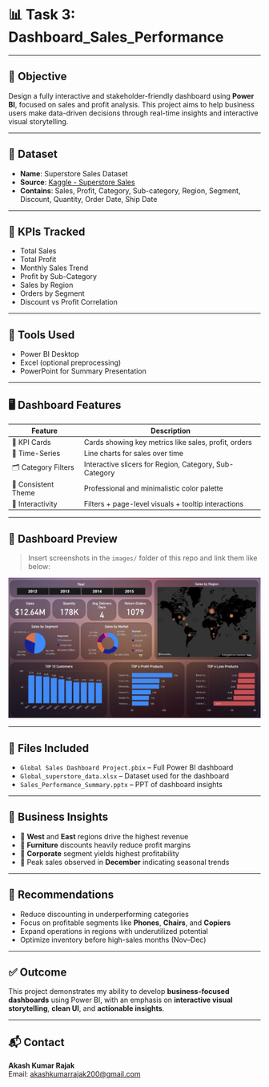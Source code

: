 # 📊 Task 3: Dashboard_Sales_Performance

---

## 🎯 Objective

Design a fully interactive and stakeholder-friendly dashboard using **Power BI**, focused on sales and profit analysis. This project aims to help business users make data-driven decisions through real-time insights and interactive visual storytelling.

---

## 📁 Dataset

- **Name**: Superstore Sales Dataset  
- **Source**: [Kaggle - Superstore Sales](https://www.kaggle.com/datasets/vivek468/superstore-dataset-final)
- **Contains**: Sales, Profit, Category, Sub-category, Region, Segment, Discount, Quantity, Order Date, Ship Date

---

## 📌 KPIs Tracked

- Total Sales  
- Total Profit  
- Monthly Sales Trend  
- Profit by Sub-Category  
- Sales by Region  
- Orders by Segment  
- Discount vs Profit Correlation

---

## 🧰 Tools Used

- Power BI Desktop  
- Excel (optional preprocessing)  
- PowerPoint for Summary Presentation

---

## 🖥 Dashboard Features

| Feature              | Description                                                   |
|----------------------|---------------------------------------------------------------|
| 🎯 KPI Cards         | Cards showing key metrics like sales, profit, orders          |
| 📆 Time-Series       | Line charts for sales over time                               |
| 🗂 Category Filters   | Interactive slicers for Region, Category, Sub-Category        |
| 🎨 Consistent Theme  | Professional and minimalistic color palette                   |
| 📍 Interactivity      | Filters + page-level visuals + tooltip interactions           |

---

## 📸 Dashboard Preview

> Insert screenshots in the `images/` folder of this repo and link them like below:

![Dashboard Preview](Dashboard_Sales_Performance.png)  

---

## 📄 Files Included
- `Global Sales Dashboard Project.pbix` – Full Power BI dashboard
- `Global_superstore_data.xlsx` – Dataset used for the dashboard
- `Sales_Performance_Summary.pptx` – PPT of dashboard insights
---

## 📑 Business Insights

- 📌 **West** and **East** regions drive the highest revenue  
- 📌 **Furniture** discounts heavily reduce profit margins  
- 📌 **Corporate** segment yields highest profitability  
- 📌 Peak sales observed in **December** indicating seasonal trends

---

## 🧾 Recommendations

- Reduce discounting in underperforming categories  
- Focus on profitable segments like **Phones**, **Chairs**, and **Copiers**  
- Expand operations in regions with underutilized potential  
- Optimize inventory before high-sales months (Nov–Dec)

---
## ✅ Outcome

This project demonstrates my ability to develop **business-focused dashboards** using Power BI, with an emphasis on **interactive visual storytelling**, **clean UI**, and **actionable insights**.

---

## 📬 Contact
**Akash Kumar Rajak**    
Email: akashkumarrajak200@gmail.com  

